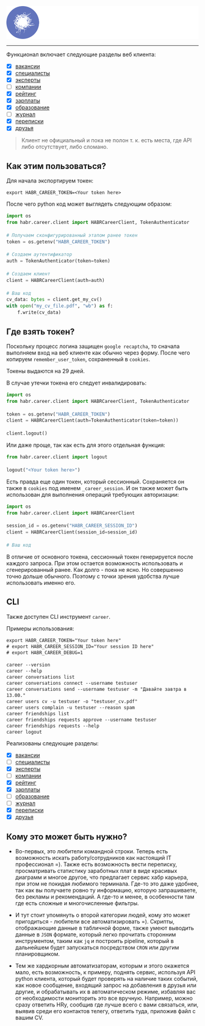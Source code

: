 ![](logos/logo.svg)

---

Функционал включает следующие разделы веб клиента:
- [x] [вакансии](https://career.habr.com/vacancies)
- [x] [специалисты](https://career.habr.com/resumes)
- [x] [эксперты](https://career.habr.com/experts)
- [ ] [компании](https://career.habr.com/companies)
- [x] [рейтинг](https://career.habr.com/companies/ratings)
- [x] [зарплаты](https://career.habr.com/salaries)
- [x] [образование](https://career.habr.com/courses)
- [ ] [журнал](https://career.habr.com/journal)
- [x] [переписки](https://career.habr.com/conversations)
- [x] [друзья](https://career.habr.com/x55aah/friends)

> Клиент не официальный и пока не полон т. к. есть места, где API 
> либо отсутствует, либо сломано.

## Как этим пользоваться?

Для начала экспортируем токен:
```shell
export HABR_CAREER_TOKEN=<Your token here>
```
После чего python код может выглядеть следующим образом:
```python
import os
from habr.career.client import HABRCareerClient, TokenAuthenticator

# Получаем сконфигурированный этапом ранее токен
token = os.getenv("HABR_CAREER_TOKEN")

# Создаем аутентификатор
auth = TokenAuthenticator(token=token)

# Создаем клиент
client = HABRCareerClient(auth=auth)

# Ваш код
cv_data: bytes = client.get_my_cv()
with open("my_cv_file.pdf", "wb") as f:
    f.write(cv_data)
```

## Где взять токен?

Поскольку процесс логина защищен `google recaptcha`, то сначала выполняем вход
на веб клиенте как обычно через форму. После чего копируем `remember_user_token`, 
сохраненный в `cookies`.

Токены выдаются на 29 дней.

В случае утечки токена его следует инвалидировать:
```python
import os
from habr.career.client import HABRCareerClient, TokenAuthenticator

token = os.getenv("HABR_CAREER_TOKEN")
client = HABRCareerClient(auth=TokenAuthenticator(token=token))

client.logout()
```
Или даже проще, так как есть для этого отдельная функция:
```python
from habr.career.client import logout

logout("<Your token here>")
```

Есть правда еще один токен, который сессионный.
Сохраняется он также в `cookies` под именем `_career_session`.
И он также может быть использован для выполнения операций требующих авторизации:

```python
import os
from habr.career.client import HABRCareerClient

session_id = os.getenv("HABR_CAREER_SESSION_ID")
client = HABRCareerClient(session_id=session_id)

# Ваш код
```

В отличие от основного токена, сессионный токен генерируется после каждого запроса.
При этом остается возможность использовать и сгенерированный ранее. Как долго - пока не ясно.
Но совершенно точно дольше обычного. Поэтому с точки зрения удобства лучше использовать
именно его.

## CLI

Также доступен CLI инструмент `career`.

Примеры использования:
```shell
export HABR_CAREER_TOKEN="Your token here"
# export HABR_CAREER_SESSION_ID="Your session ID here"
# export HABR_CAREER_DEBUG=1

career --version
career --help
career conversations list
career conversations connect --username testuser
career conversations send --username testuser -m "Давайте завтра в 13.00."
career users cv -u testuser -o "testuser_cv.pdf"
career users complain -u testuser --reason spam
career friendships list
career friendships requests approve --username testuser
career friendships requests --help
career logout
```

Реализованы следующие разделы:
- [x] [вакансии](https://career.habr.com/vacancies)
- [ ] [специалисты](https://career.habr.com/resumes)
- [x] [эксперты](https://career.habr.com/experts)
- [ ] [компании](https://career.habr.com/companies)
- [x] [рейтинг](https://career.habr.com/companies/ratings)
- [x] [зарплаты](https://career.habr.com/salaries)
- [ ] [образование](https://career.habr.com/courses)
- [ ] [журнал](https://career.habr.com/journal)
- [x] [переписки](https://career.habr.com/conversations)
- [x] [друзья](https://career.habr.com/x55aah/friends)

## Кому это может быть нужно?

- Во-первых, это любители командной строки.
Теперь есть возможность искать работу/сотрудников как настоящий IT профессионал =).
Также есть возможность вести переписку, просматривать статистику заработных плат
в виде красивых диаграмм и многое другое, что предлагает сервис хабр карьера,
при этом не покидая любимого терминала. Где-то это даже удобнее, так как
вы получаете ровно ту информацию, которую запрашиваете, без рекламы и рекомендаций.
А где-то и менее, в особенности там где есть сложные и многочисленные фильтры.


- И тут стоит упомянуть о второй категории людей, кому это может пригодиться - 
любители все автоматизировать =). Скрипты, отображающие данные в табличной
форме, также умеют выводить данные в `JSON` формате, который легко прочитать
сторонним инструментом, таким как `jq` и построить pipeline, который в дальнейшем 
будет запускаться посредством `CRON` или другим планировщиком.


- Тем же хардкорным автоматизаторам, которым и этого окажется мало, есть возможность,
к примеру, поднять сервис, используя API python клиента, который будет проверять на наличие таких
событий, как новое сообщение, входящий запрос на добавления в друзья или другие,
и обрабатывать их в автоматическом режиме, избавляя вас от необходимости мониторить это все вручную.
Например, можно сразу ответить HRу, сообщив где лучше всего с вами связаться, или, выявив среди
его контактов телегу, ответить туда, приложив файл с вашим CV.